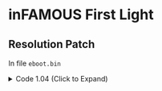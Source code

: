 # inFAMOUS First Light

## Resolution Patch

In file `eboot.bin`

<details>
<summary>Code 1.04 (Click to Expand)</summary>

```
# Base
C7 43 0C 80 07 00 00 C7 43 10 38 04 00 00

# Presets:

# 720p target
C7 43 0C 00 05 00 00 C7 43 10 D0 02 00 00

# 540p target
C7 43 0C C0 03 00 00 C7 43 10 1C 02 00 00
```

</details>
